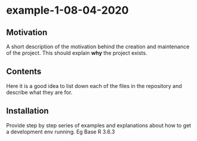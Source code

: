 # example-1-08-04-2020
## Motivation 
A short description of the motivation behind the creation and maintenance of the project. This should explain **why** the project exists. 
## Contents
Here it is a good idea to list down each of the files in the repository and describe what they are for.
## Installation 
Provide step by step series of examples and explanations about how to get a development env running. Eg Base R 3.6.3 

